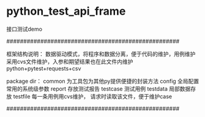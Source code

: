 # python_test_api_frame
接口测试demo

###################################################

框架结构说明：
数据驱动模式，将程序和数据分离，便于代码的维护，用例维护采用cvs文件维护，入参和期望结果也在此文件内维护
python+pytest+requests+csv

package dir：
common 为工具包为其他py提供便捷的封装方法
config 全局配置常用的系统级参数
report 存放测试报告
testcase 测试用例
testdata 局部数据存放
testfile 每一条用例用cvs维护， 请求时读取该文件，便于维护case

###################################################
